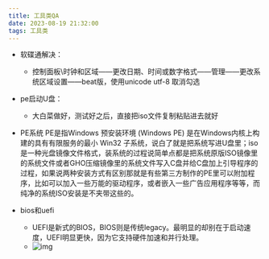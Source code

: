 ```yaml
---
title: 工具类QA
date: 2023-08-19 21:32:00
tags: 工具类
---
```


* 软碟通解决：
  * 控制面板\时钟和区域——更改日期、时间或数字格式——管理——更改系统区域设置——beat版，使用unicode utf-8  取消勾选

* pe启动U盘：
  * 大白菜做好，测试好之后，直接把iso文件复制粘贴进去就好

* PE系统
PE是指Windows 预安装环境 (Windows PE) 是在Windows内核上构建的具有有限服务的最小 Win32 子系统，说白了就是把系统写进U盘里；iso是一种光盘镜像文件格式，装系统的过程说简单点都是把系统原版ISO镜像里的系统文件或者GHO压缩镜像里的系统文件写入C盘并给C盘加上引导程序的过程，如果说两种安装方式有区别那就是有些第三方制作的PE里可以附加程序，比如可以加入一些万能的驱动程序，或者嵌入一些广告应用程序等等，而纯净的系统ISO安装是不夹带这些的。

* bios和uefi
  * UEFI是新式的BIOS，BIOS则是传统legacy。最明显的却别在于启动速度，UEFI明显更快，因为它支持硬件加速和并行处理。
  * ![img](https://pics4.baidu.com/feed/4afbfbedab64034f697236d3b44c713d08551dc6.jpeg@f_auto?token=5df15edbcaa420e4bbac299e2ffc3897)
